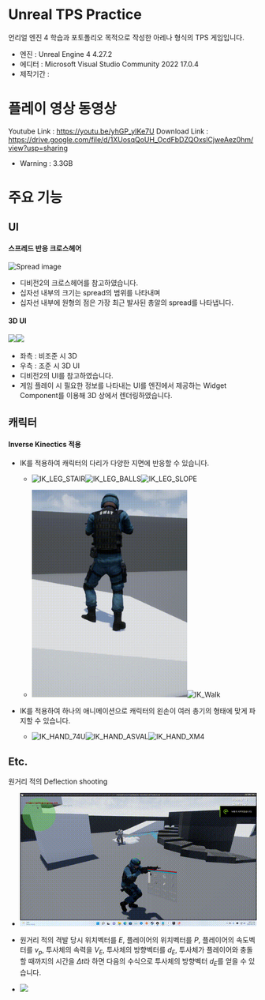 # Unreal TPS Practice

언리얼 엔진 4 학습과 포토폴리오 목적으로 작성한 아레나 형식의 TPS 게임입니다.

- 엔진 : Unreal Engine 4 4.27.2
- 에디터 : Microsoft Visual Studio Community 2022 17.0.4
- 제작기간 : 

# 플레이 영상 동영상

Youtube Link  :  https://youtu.be/yhGP_yIKe7U
Download Link : https://drive.google.com/file/d/1XUosqQoUH_OcdFbDZQOxslCjweAez0hm/view?usp=sharing
- Warning : 3.3GB
# 주요 기능

## UI

#### 스프레드 반응 크로스헤어

![Spread image](Documents/Imgs/spread.png)

- 디비전2의 크로스헤어를 참고하였습니다.
- 십자선 내부의 크기는 spread의 범위를 나타내며
- 십자선 내부에 원형의 점은 가장 최근 발사된 총알의 spread를 나타냅니다.

#### 3D UI

![](Documents/Imgs/3DUI_NORMAL.png)![](Documents/Imgs/3DUI_AIM.png)

- 좌측 : 비조준 시 3D
- 우측 : 조준 시 3D UI
- 디비전2의 UI를 참고하였습니다.
- 게임 플레이 시 필요한 정보를 나타내는 UI를 엔진에서 제공하는 Widget Component를 이용해 3D 상에서 렌더링하였습니다.

## 캐릭터

#### Inverse Kinectics 적용

- IK를 적용하여 캐릭터의 다리가 다양한 지면에 반응할 수 있습니다.

  - ![IK_LEG_STAIR](Documents/Imgs/IK_LEG_STAIR.png)![IK_LEG_BALLS](Documents/Imgs/IK_LEG_BALLS.png)![IK_LEG_SLOPE](Documents/Imgs/IK_LEG_SLOPE.png)

  - <img src="Documents/Imgs/IK_Stand2.gif" alt="IK_Stand2" style="zoom:75%;" /><img src="Documents/Imgs/IK_Walk.gif" alt="IK_Walk" width="30%" />

- IK를 적용하여 하나의 애니메이션으로 캐릭터의 왼손이 여러 총기의 형태에 맞게 파지할 수 있습니다.

  - ![IK_HAND_74U](Documents/Imgs/IK_HAND_74U.png)![IK_HAND_ASVAL](Documents/Imgs/IK_HAND_ASVAL.png)![IK_HAND_XM4](Documents/Imgs/IK_HAND_XM4.png)




## Etc.

원거리 적의 Deflection shooting

- ![AI_DeflectionShoot](Documents/Imgs/AI_DeflectionShoot.gif)

- 원거리 적의 격발 당시 위치벡터를 $E$, 플레이어의 위치벡터를 $P$, 플레이어의 속도벡터를 $v_p$, 투사체의 속력을 $V_E$, 투사체의 방향벡터를 $d_E$, 투사체가 플레이어와 충돌할 때까지의 시간을 $\Delta t$라 하면 다음의 수식으로 투사체의 방향벡터 $d_E$를 얻을 수 있습니다.
- ![](Documents/Imgs/DeflectionFormular.png)
